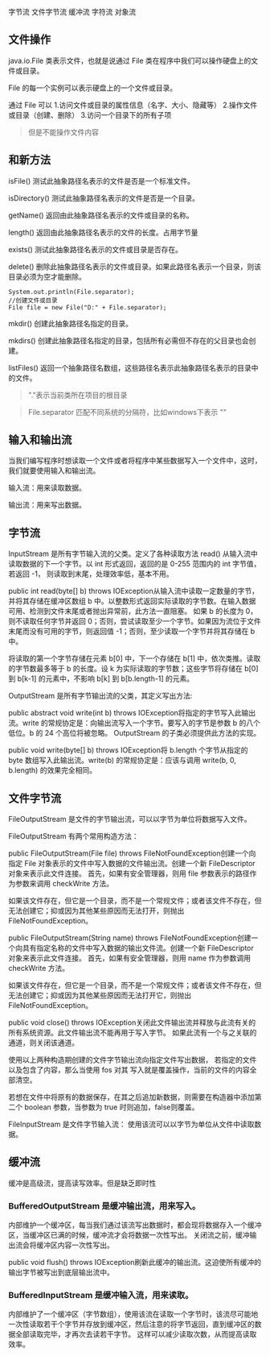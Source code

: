 字节流 文件字节流 缓冲流 字符流 对象流


## 文件操作
java.io.File 类表示文件，也就是说通过 File 类在程序中我们可以操作硬盘上的文件或目录。

File 的每一个实例可以表示硬盘上的一个文件或目录。

通过 File 可以
1.访问文件或目录的属性信息（名字、大小、隐藏等）
2.操作文件或目录（创建、删除）
3.访问一个目录下的所有子项
>但是不能操作文件内容

## 和新方法 ##
isFile() 
          测试此抽象路径名表示的文件是否是一个标准文件。

isDirectory() 
          测试此抽象路径名表示的文件是否是一个目录。

getName() 
          返回由此抽象路径名表示的文件或目录的名称。

length() 
          返回由此抽象路径名表示的文件的长度。占用字节量

exists() 
          测试此抽象路径名表示的文件或目录是否存在。

delete() 
          删除此抽象路径名表示的文件或目录。如果此路径名表示一个目录，则该目录必须为空才能删除。 

	System.out.println(File.separator);
	//创建文件或目录
	File file = new File("D:" + File.separator);

mkdir() 
          创建此抽象路径名指定的目录。

mkdirs() 
          创建此抽象路径名指定的目录，包括所有必需但不存在的父目录也会创建。

listFiles() 
          返回一个抽象路径名数组，这些路径名表示此抽象路径名表示的目录中的文件。

>"."表示当前类所在项目的根目录

>File.separator 匹配不同系统的分隔符，比如windows下表示 "\"


## 输入和输出流 ##
当我们编写程序时想读取一个文件或者将程序中某些数据写入一个文件中，这时，我们就要使用输入和输出流。

输入流：用来读取数据。

输出流：用来写出数据。


## 字节流
InputStream 是所有字节输入流的父类。定义了各种读取方法
read() 
          从输入流中读取数据的下一个字节。以 int 形式返回，返回的是 0-255 范围内的 int 字节值，若返回 -1， 则读取到末尾，处理效率低，基本不用。

public int read(byte[] b)
         throws IOException从输入流中读取一定数量的字节，并将其存储在缓冲区数组 b 中。以整数形式返回实际读取的字节数。在输入数据可用、检测到文件末尾或者抛出异常前，此方法一直阻塞。 
如果 b 的长度为 0，则不读取任何字节并返回 0；否则，尝试读取至少一个字节。如果因为流位于文件末尾而没有可用的字节，则返回值 -1；否则，至少读取一个字节并将其存储在 b 中。 

将读取的第一个字节存储在元素 b[0] 中，下一个存储在 b[1] 中，依次类推。读取的字节数最多等于 b 的长度。设 k 为实际读取的字节数；这些字节将存储在 b[0] 到 b[k-1] 的元素中，不影响 b[k] 到 b[b.length-1] 的元素。


OutputStream 是所有字节输出流的父类，其定义写出方法:

public abstract void write(int b)
                    throws IOException将指定的字节写入此输出流。write 的常规协定是：向输出流写入一个字节。要写入的字节是参数 b 的八个低位。b 的 24 个高位将被忽略。 
OutputStream 的子类必须提供此方法的实现。


public void write(byte[] b)
           throws IOException将 b.length 个字节从指定的 byte 数组写入此输出流。write(b) 的常规协定是：应该与调用 write(b, 0, b.length) 的效果完全相同。 

## 文件字节流
FileOutputStream 是文件的字节输出流，可以以字节为单位将数据写入文件。

FileOutputStream 有两个常用构造方法：

public FileOutputStream(File file)
                 throws FileNotFoundException创建一个向指定 File 对象表示的文件中写入数据的文件输出流。创建一个新 FileDescriptor 对象来表示此文件连接。 
首先，如果有安全管理器，则用 file 参数表示的路径作为参数来调用 checkWrite 方法。 

如果该文件存在，但它是一个目录，而不是一个常规文件；或者该文件不存在，但无法创建它；抑或因为其他某些原因而无法打开，则抛出 FileNotFoundException。 


public FileOutputStream(String name)
                 throws FileNotFoundException创建一个向具有指定名称的文件中写入数据的输出文件流。创建一个新 FileDescriptor 对象来表示此文件连接。 
首先，如果有安全管理器，则用 name 作为参数调用 checkWrite 方法。 

如果该文件存在，但它是一个目录，而不是一个常规文件；或者该文件不存在，但无法创建它；抑或因为其他某些原因而无法打开它，则抛出 FileNotFoundException。 


public void close()
           throws IOException关闭此文件输出流并释放与此流有关的所有系统资源。此文件输出流不能再用于写入字节。 
如果此流有一个与之关联的通道，则关闭该通道。 


使用以上两种构造期创建的文件字节输出流向指定文件写出数据，
若指定的文件以及包含了内容，那么当使用 fos 对其 写入就是覆盖操作，当前的文件的内容全部清空。

若想在文件中将原有的数据保存，在其之后追加新数据，则需要在构造器中添加第二个 boolean 参数，当参数为 true 时则追加，false则覆盖。


FileInputStream 是文件字节输入流：
使用该流可以以字节为单位从文件中读取数据。





## 缓冲流 ##
缓冲是高级流，提高读写效率。但是缺乏即时性

### BufferedOutputStream 是缓冲输出流，用来写入。
内部维护一个缓冲区，每当我们通过该流写出数据时，都会现将数据存入一个缓冲区，当缓冲区已满的时候，缓冲流才会将数据一次性写出。
关闭流之前，缓冲输出流会将缓冲区内容一次性写出。

public void flush()
           throws IOException刷新此缓冲的输出流。这迫使所有缓冲的输出字节被写出到底层输出流中。 


### BufferedInputStream 是缓冲输入流，用来读取。
内部维护了一个缓冲区（字节数组），使用该流在读取一个字节时，该流尽可能地一次性读取若干个字节并存放到缓冲区，然后注意的将字节返回，直到缓冲区的数据全部读取完毕，才再次去读若干字节。
这样可以减少读取次数，从而提高读取效率。